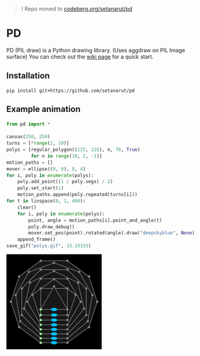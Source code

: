 > ! Repo moved to [codeberg.org/setanarut/pd](https://codeberg.org/setanarut/pd)
> 
# PD

PD (PIL draw) is a Python drawing library. (Uses aggdraw on PIL Image surface) You can check out the [wiki page](https://github.com/setanarut/pd/wiki/Quick-Start#a-simple-ellipse-drawing) for a quick start.

## Installation

```shell
pip install git+https://github.com/setanarut/pd
```

## Example animation

```python
from pd import *

canvas(250, 250)
turns = [*range(2, 10)]
polys = [regular_polygon((125, 125), n, 70, True)
         for n in range(10, 2, -1)]
motion_paths = []
mover = ellipse((0, 0), 8, 4)
for i, poly in enumerate(polys):
    poly.add_point((1 / poly.segs) / 2)
    poly.set_start(1)
    motion_paths.append(poly.repeated(turns[i]))
for t in linspace(0, 1, 400):
    clear()
    for i, poly in enumerate(polys):
        point, angle = motion_paths[i].point_and_angle(t)
        poly.draw_debug()
        mover.set_pos(point).rotated(angle).draw("deepskyblue", None)
    append_frame()
save_gif("polys.gif", 33.33333)
```

![Alt text](examples/polys.gif)
